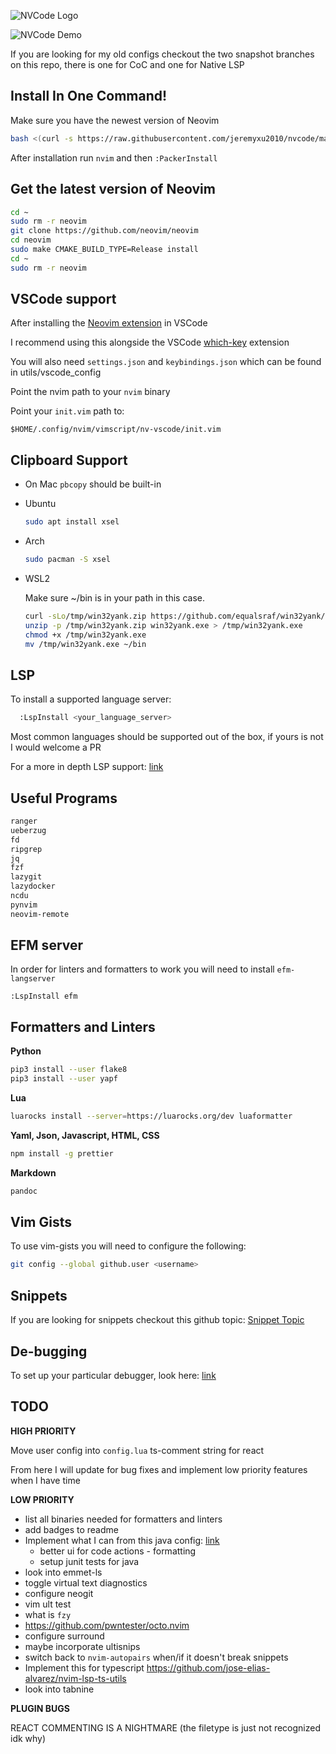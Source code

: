 ![NVCode Logo](./utils/media/nvcode_logo.png)

![NVCode Demo](./utils/media/demo.png)

If you are looking for my old configs checkout the two snapshot branches
on this repo, there is one for CoC and one for Native LSP

## Install In One Command!

Make sure you have the newest version of Neovim

``` bash
bash <(curl -s https://raw.githubusercontent.com/jeremyxu2010/nvcode/master/utils/installer/install.sh)
```

After installation run `nvim` and then `:PackerInstall`

## Get the latest version of Neovim

``` bash
cd ~
sudo rm -r neovim
git clone https://github.com/neovim/neovim
cd neovim
sudo make CMAKE_BUILD_TYPE=Release install
cd ~
sudo rm -r neovim
```

## VSCode support

After installing the [Neovim
extension](https://github.com/asvetliakov/vscode-neovim) in VSCode

I recommend using this alongside the VSCode
[which-key](https://github.com/VSpaceCode/vscode-which-key) extension

You will also need `settings.json` and `keybindings.json` which can be
found in utils/vscode\_config

Point the nvim path to your `nvim` binary

Point your `init.vim` path to:

``` vim
$HOME/.config/nvim/vimscript/nv-vscode/init.vim
```

## Clipboard Support

- On Mac `pbcopy` should be built-in

- Ubuntu

    ```bash
    sudo apt install xsel
    ```

- Arch

    ```bash
    sudo pacman -S xsel
    ```

- WSL2

    Make sure ~/bin is in your path in this case.
    
    ```bash
    curl -sLo/tmp/win32yank.zip https://github.com/equalsraf/win32yank/releases/download/v0.0.4/win32yank-x64.zip
    unzip -p /tmp/win32yank.zip win32yank.exe > /tmp/win32yank.exe
    chmod +x /tmp/win32yank.exe
    mv /tmp/win32yank.exe ~/bin
    ```

## LSP

To install a supported language server:

``` bash
  :LspInstall <your_language_server>
```

Most common languages should be supported out of the box, if yours is not I would welcome a PR

For a more in depth LSP support:
[link](https://github.com/neovim/nvim-lspconfig/blob/master/CONFIG.md)

## Useful Programs

``` bash
ranger
ueberzug
fd
ripgrep
jq
fzf
lazygit
lazydocker
ncdu
pynvim
neovim-remote
```

## EFM server

In order for linters and formatters to work you will need to install
`efm-langserver`

```vim
:LspInstall efm
```

## Formatters and Linters

**Python**

``` bash
pip3 install --user flake8
pip3 install --user yapf
```

**Lua**

``` bash
luarocks install --server=https://luarocks.org/dev luaformatter
```

**Yaml, Json, Javascript, HTML, CSS**

``` bash
npm install -g prettier
```

**Markdown**

``` bash
pandoc
```

## Vim Gists

To use vim-gists you will need to configure the following:

``` bash
git config --global github.user <username>
```

## Snippets

If you are looking for snippets checkout this github topic: [Snippet
Topic](https://github.com/topics/vscode-snippets)

## De-bugging

To set up your particular debugger, look here:
[link](https://github.com/mfussenegger/nvim-dap/wiki/Debug-Adapter-installation)

## TODO

**HIGH PRIORITY**

Move user config into `config.lua` ts-comment string for react

From here I will update for bug fixes and implement low priority
features when I have time

**LOW PRIORITY**

- list all binaries needed for formatters and linters
- add badges to readme
- Implement what I can from this java config:
  [link](https://github.com/mfussenegger/nvim-jdtls/wiki/Sample-Configurations)
  - better ui for code actions - formatting
  - setup junit tests for java
- look into emmet-ls
- toggle virtual text diagnostics
- configure neogit
- vim ult test
- what is `fzy`
- https://github.com/pwntester/octo.nvim
- configure surround
- maybe incorporate ultisnips
- switch back to `nvim-autopairs` when/if it doesn't break snippets 
- Implement this for typescript https://github.com/jose-elias-alvarez/nvim-lsp-ts-utils
- look into tabnine


**PLUGIN BUGS**

REACT COMMENTING IS A NIGHTMARE (the filetype is just not recognized idk why)
